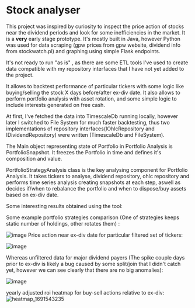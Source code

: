 # Stock analyser

This project was inspired by curiosity to inspect the price action of stocks near the dividend periods and look for some inefficiencies in the market.
It is a **very** early stage prototype. It's mostly built in Java, however Python was used for data scraping (gpw prices from gpw website, dividend info from stockwatch.pl) and graphing using simple Flask endpoints.

It's not ready to run "as is" , as there are some ETL tools I've used to create data compatible with my repository interfaces that I have not yet added to the project.

It allows to backtest performance of particular tickers with some logic like buying/selling the stock X days before/after ex-div date.
It also allows to perform portfolio analysis with asset rotation, and some simple logic to include interests generated on free cash.

At first, I've fetched the data into TimescaleDb running locally, however later I switched to File System for much faster backtesting, thus two implementations of repository interfaces(IOhlcRepository and IDividendRepository) were written (TimescaleDb and FileSystem).

The Main object representing state of Portfolio in Portfolio Analysis is PortfolioSnapshot. It freezes the Portfolio in time and defines it's composition and value.

PortfolioStrategyAnalysis class is the key analysing component for Portfolio Analysis. It takes tickers to analyse, dividend repository, ohlc repository and performs time series analysis creating snapshots at each step, aswell as decides if/when to rebalance the portfolio and when to dispose/buy assets based on ex-div date.

Some interesting results obtained using the tool:

Some example portfolio strategies comparison (One of strategies keeps static number of holdings, other rotates them) :

![image](https://github.com/adam7171512/gpw_div_backtest/assets/117537530/2fd4b617-5f1f-4792-bdaf-37e28e17e9b3)
Price action near ex-div date for particular filtered set of tickers:

![image](https://github.com/adam7171512/gpw_div_backtest/assets/117537530/1fc63b3f-2bb7-44ae-9fdf-94390f4fdd45)

Whereas unfiltered data for major dividend payers (The spike couple days prior to ex-div is likely a bug caused by some split/join that I didn't catch yet, however we can see clearly that there are no big anomalies):

![image](https://github.com/adam7171512/stock_analysis/assets/117537530/b634b5ce-60ab-4ec9-b557-000f7ce87896)

yearly adjusted roi heatmap for buy-sell actions relative to ex-div:
![heatmap_1691543235](https://github.com/adam7171512/stock_analysis/assets/117537530/f919dffd-3f27-4f4b-961a-be1aa3f9b5dd)

